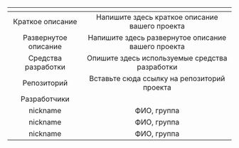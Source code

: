 | <!-- -->      | <!-- -->        |
|:-------------:|:---------------:|
| Краткое описание    | Напишите здесь краткое описание вашего проекта  |
| Развернутое описание| Напишите здесь развернутое описание вашего проекта  |
| Средства разработки   | Опишите здесь используемые средства разработки   |
| Репозиторий   | Вставьте сюда ссылку на репозиторий проекта |
|Разработчики|
| nickname | ФИО, группа |
| nickname | ФИО, группа |
| nickname | ФИО, группа |
